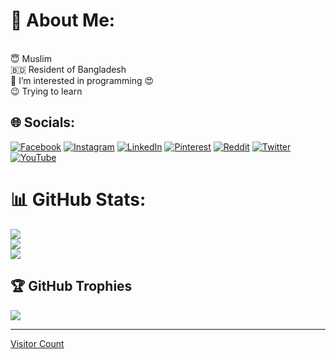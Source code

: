 # 💫 About Me:
<br>😇 Muslim
<br>🇧🇩 Resident of Bangladesh
<br>👀 I’m interested in programming 😍
<br>😉 Trying to learn


## 🌐 Socials:
[![Facebook](https://img.shields.io/badge/Facebook-%231877F2.svg?logo=Facebook&logoColor=white)](https://facebook.com/l4zydn3v1l) [![Instagram](https://img.shields.io/badge/Instagram-%23E4405F.svg?logo=Instagram&logoColor=white)](https://instagram.com/l4zydn3v1l) [![LinkedIn](https://img.shields.io/badge/LinkedIn-%230077B5.svg?logo=linkedin&logoColor=white)](https://linkedin.com/in/l4zydn3v1l) [![Pinterest](https://img.shields.io/badge/Pinterest-%23E60023.svg?logo=Pinterest&logoColor=white)](https://pinterest.com/l4zydn3v1l) [![Reddit](https://img.shields.io/badge/Reddit-%23FF4500.svg?logo=Reddit&logoColor=white)](https://reddit.com/user/l4zydn3v1l) [![Twitter](https://img.shields.io/badge/Twitter-%231DA1F2.svg?logo=Twitter&logoColor=white)](https://twitter.com/l4zydn3v1l) [![YouTube](https://img.shields.io/badge/YouTube-%23FF0000.svg?logo=YouTube&logoColor=white)](https://youtube.com/@l4zydn3v1l) 
# 📊 GitHub Stats:
![](https://github-readme-stats.vercel.app/api?username=l4zydn3v1l&theme=dark&hide_border=false&include_all_commits=true&count_private=true)<br/>
![](https://github-readme-streak-stats.herokuapp.com/?user=l4zydn3v1l&theme=dark&hide_border=false)<br/>
![](https://github-readme-stats.vercel.app/api/top-langs/?username=l4zydn3v1l&theme=dark&hide_border=false&include_all_commits=true&count_private=true&layout=compact)

## 🏆 GitHub Trophies
![](https://github-profile-trophy.vercel.app/?username=l4zydn3v1l&theme=dark_dimmed&no-frame=false&no-bg=false&margin-w=4)

---
[Visitor Count](https://profile-counter.glitch.me/l4zydn3v1l/count.svg)
